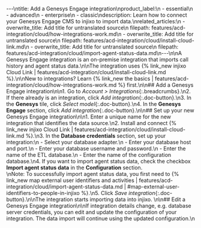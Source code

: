 ---\ntitle: Add a Genesys Engage integration\nproduct_label:\n  - essential\n  - advanced\n  - enterprise\n  - classic\ndescription: Learn how to connect your Genesys Engage CMS to injixo to import data.\nrelated_articles:\n  - overwrite_title: Add title for untranslated source\n    filepath: features/acd-integration/cloud/how-integrations-work.md\n  - overwrite_title: Add title for untranslated source\n    filepath: features/acd-integration/cloud/install-cloud-link.md\n  - overwrite_title: Add title for untranslated source\n    filepath: features/acd-integration/cloud/import-agent-status-data.md\n---\n\nA Genesys Engage integration is an on-premise integration that imports call history and agent status data.\n\nThe integration uses {% link_new injixo Cloud Link | features/acd-integration/cloud/install-cloud-link.md %}.\n\nNew to integrations? Learn {% link_new the basics | features/acd-integration/cloud/how-integrations-work.md %} first.\n\n## Add a Genesys Engage integration\n\n1. Go to _Account > Integrations_{:.breadcrumbs}.\n2. If there already is an integration, click _Add integration_{:.doc-button}.\n3. In the **Genesys** tile, click _Select model_{:.doc-button}.\n4. In the **Genesys Engage** section, click _Add integration_{:.doc-button}.\n\n## Set up your new Genesys Engage integration\n\n1. Enter a unique name for the new integration that identifies the data source.\n2. Install and connect {% link_new injixo Cloud Link | features/acd-integration/cloud/install-cloud-link.md %}.\n3. In the **Database credentials** section, set up your integration:\n - Select your database adapter.\n - Enter your database host and port.\n - Enter your database username and password.\n - Enter the name of the ETL database.\n - Enter the name of the configuration database.\n4. If you want to import agent status data, check the checkbox **Import agent status data** in the **Configuration** section.<br>\nNote: To successfully import agent status data, you first need to {% link_new map external user identifiers and activities | features/acd-integration/cloud/import-agent-status-data.md | #map-external-user-identifiers-to-people-in-injixo %}.\n5. Click _Save integration_{:.doc-button}.\n\nThe integration starts importing data into injixo. \n\n## Edit a Genesys Engage integration\n\nIf integration details change, e.g. database server credentials, you can edit and update the configuration of your integration. The data import will continue using the updated configuration.\n